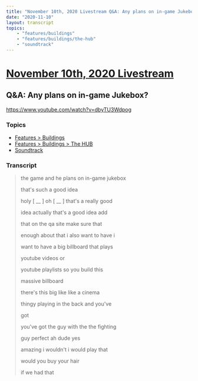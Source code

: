 ```yaml
---
title: "November 10th, 2020 Livestream Q&A: Any plans on in-game Jukebox?"
date: "2020-11-10"
layout: transcript
topics:
    - "features/buildings"
    - "features/buildings/the-hub"
    - "soundtrack"
---
```

# [November 10th, 2020 Livestream](../2020-11-10.md)
## Q&A: Any plans on in-game Jukebox?
https://www.youtube.com/watch?v=dbyTU3Wdpog

### Topics
* [Features > Buildings](../topics/features/buildings.md)
* [Features > Buildings > The HUB](../topics/features/buildings/the-hub.md)
* [Soundtrack](../topics/soundtrack.md)

### Transcript

> the game and he plans on in-game jukebox
>
> that's such a good idea
>
> holy [ __ ] oh [ __ ] that's a really good
>
> idea actually that's a good idea add
>
> that on the qa site make sure that
>
> enough about that i also want to have i
>
> want to have a big billboard that plays
>
> youtube videos or
>
> youtube playlists so you build this
>
> massive billboard
>
> there's this big like like a cinema
>
> thingy playing in the back and you've
>
> got
>
> you've got the guy with the the fighting
>
> guy perfect ah dude yes
>
> amazing i wouldn't i would play that
>
> would you buy your hair
>
> if we had that
